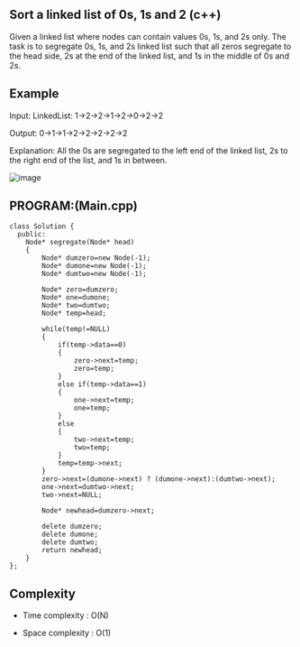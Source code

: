 ## Sort a linked list of 0s, 1s and 2 (c++)

Given a linked list where nodes can contain values 0s, 1s, and 2s only. The task is to segregate 0s, 1s, and 2s linked list such that all zeros segregate to the head side, 2s at the end of the linked list, and 1s in the middle of 0s and 2s.

## Example
Input: LinkedList: 1->2->2->1->2->0->2->2

Output: 0->1->1->2->2->2->2->2

Explanation: All the 0s are segregated to the left end of the linked list, 2s to the right end of the list, and 1s in between.

![image](https://github.com/user-attachments/assets/d818a068-a47c-4107-877d-0af18662d770)


## PROGRAM:(Main.cpp)
```
class Solution {
  public:
    Node* segregate(Node* head) 
    {
        Node* dumzero=new Node(-1);
        Node* dumone=new Node(-1);
        Node* dumtwo=new Node(-1);
        
        Node* zero=dumzero;
        Node* one=dumone;
        Node* two=dumtwo;
        Node* temp=head;
        
        while(temp!=NULL)
        {
            if(temp->data==0)
            {
                zero->next=temp;
                zero=temp;
            }
            else if(temp->data==1)
            {
                one->next=temp;
                one=temp;
            }
            else
            {
                two->next=temp;
                two=temp;
            }
            temp=temp->next;
        }
        zero->next=(dumone->next) ? (dumone->next):(dumtwo->next);
        one->next=dumtwo->next;
        two->next=NULL;
        
        Node* newhead=dumzero->next;
        
        delete dumzero;
        delete dumone;
        delete dumtwo;
        return newhead;
    }
};
```
## Complexity
- Time complexity : O(N)

- Space complexity : O(1)

